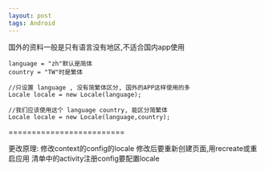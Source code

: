 ```yaml
---
layout: post
tags: Android
---
```


国外的资料一般是只有语言没有地区,不适合国内app使用
```
language = "zh"默认是简体
country = "TW"时是繁体

//只设置 language , 没有简繁体区分, 国外的APP这样使用的多
Locale locale = new Locale(language);

//我们应该使用这个 language country, 能区分简繁体
Locale locale = new Locale(language,country);
```
=========================

更改原理:
修改context的config的locale
修改后要重新创建页面,用recreate或重启应用
清单中的activity注册config要配置locale
